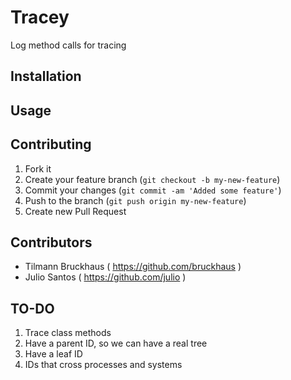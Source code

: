 # Tracey

Log method calls for tracing

## Installation

## Usage

## Contributing

1. Fork it
2. Create your feature branch (`git checkout -b my-new-feature`)
3. Commit your changes (`git commit -am 'Added some feature'`)
4. Push to the branch (`git push origin my-new-feature`)
5. Create new Pull Request

## Contributors

* Tilmann Bruckhaus ( https://github.com/bruckhaus )
* Julio Santos ( https://github.com/julio )

## TO-DO

1. Trace class methods
1. Have a parent ID, so we can have a real tree
1. Have a leaf ID
1. IDs that cross processes and systems
